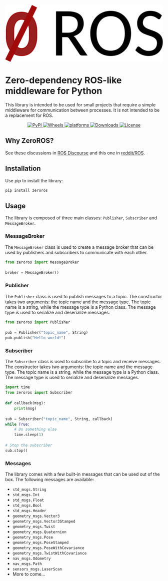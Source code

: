 <p align="center">
<img src="imgs/logo.png?raw=true)" width="600"/>
</p>

# Zero-dependency ROS-like middleware for Python
This library is intended to be used for small projects that require a simple middleware
for communication between processes. It is not intended to be a replacement for ROS.

<p align="center">
    <a href="https://pypi.org/project/zeroros/">
        <img alt="PyPI" src="https://img.shields.io/pypi/v/zeroros">
    </a>
    <a href="https://github.com/miquelmassot/zeroros/actions/workflows/python-publish.yml">
        <img alt="Wheels" src="https://github.com/miquelmassot/zeroros/actions/workflows/python-publish.yml/badge.svg">
    </a>
    <a href="https://github.com/miquelmassot/zeroros">
    	<img src="https://img.shields.io/badge/platform-Linux%20%7C%20Windows%20%7C%20macOS-blue.svg" alt="platforms" />
    </a>
    <a href="https://github.com/miquelmassot/zeroros">
    	<img src="https://static.pepy.tech/badge/zeroros" alt="Downloads" />
    </a>
    <a href="https://github.com/miquelmassot/zeroros/blob/main/LICENSE">
        <img alt="License" src="https://img.shields.io/badge/License-BSD_3--Clause-blue.svg">
    </a>
    <br/>
</p>

## Why ZeroROS?
See these discussions in [ROS Discourse](https://discourse.ros.org/t/teaching-with-ros-or-zeroros-at-university/32124) and this one in [reddit/ROS](https://www.reddit.com/r/ROS/comments/14kh7pt/teaching_ros_zeroros_at_university_students/).

## Installation
Use pip to install the library:

```bash
pip install zeroros
```

## Usage
The library is composed of three main classes: `Publisher`,  `Subscriber` and 
`MessageBroker`.

### MessageBroker
The `MessageBroker` class is used to create a message broker that can be used by
publishers and subscribers to communicate with each other.

```python
from zeroros import MessageBroker

broker = MessageBroker()
```

### Publisher
The `Publisher` class is used to publish messages to a topic. The constructor takes two
arguments: the topic name and the message type. The topic name is a string, while the
message type is a Python class. The message type is used to serialize and deserialize
messages.

```python
from zeroros import Publisher

pub = Publisher("topic_name", String)
pub.publish("Hello world!")
```

### Subscriber
The `Subscriber` class is used to subscribe to a topic and receive messages. The constructor
takes two arguments: the topic name and the message type. The topic name is a string, while
the message type is a Python class. The message type is used to serialize and deserialize
messages.

```python
import time
from zeroros import Subscriber

def callback(msg):
    print(msg)

sub = Subscriber("topic_name", String, callback)
while True:
    # Do something else
    time.sleep(1)

# Stop the subscriber
sub.stop()
```

### Messages
The library comes with a few built-in messages that can be used out of the box. The
following messages are available:

* `std_msgs.String`
* `std_msgs.Int`
* `std_msgs.Float`
* `std_msgs.Bool`
* `std_msgs.Header`
* `geometry_msgs.Vector3`
* `geometry_msgs.Vector3Stamped`
* `geometry_msgs.Twist`
* `geometry_msgs.Quaternion`
* `geometry_msgs.Pose`
* `geometry_msgs.PoseStamped`
* `geometry_msgs.PoseWithCovariance`
* `geometry_msgs.TwistWithCovariance`
* `nav_msgs.Odometry`
* `nav_msgs.Path`
* `sensors_msgs.LaserScan`
* More to come...

